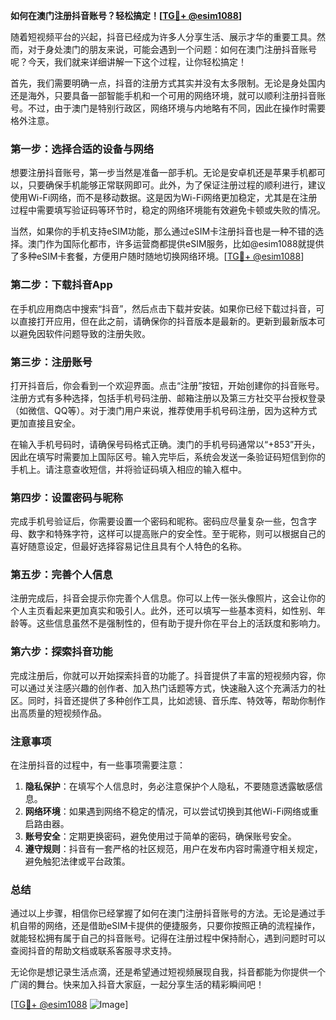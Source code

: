 **如何在澳门注册抖音账号？轻松搞定！[[TG💪+ @esim1088](https://t.me/s/esim1088)]**

随着短视频平台的兴起，抖音已经成为许多人分享生活、展示才华的重要工具。然而，对于身处澳门的朋友来说，可能会遇到一个问题：如何在澳门注册抖音账号呢？今天，我们就来详细讲解一下这个过程，让你轻松搞定！

首先，我们需要明确一点，抖音的注册方式其实并没有太多限制。无论是身处国内还是海外，只要具备一部智能手机和一个可用的网络环境，就可以顺利注册抖音账号。不过，由于澳门是特别行政区，网络环境与内地略有不同，因此在操作时需要格外注意。

### **第一步：选择合适的设备与网络**

想要注册抖音账号，第一步当然是准备一部手机。无论是安卓机还是苹果手机都可以，只要确保手机能够正常联网即可。此外，为了保证注册过程的顺利进行，建议使用Wi-Fi网络，而不是移动数据。这是因为Wi-Fi网络更加稳定，尤其是在注册过程中需要填写验证码等环节时，稳定的网络环境能有效避免卡顿或失败的情况。

当然，如果你的手机支持eSIM功能，那么通过eSIM卡注册抖音也是一种不错的选择。澳门作为国际化都市，许多运营商都提供eSIM服务，比如@esim1088就提供了多种eSIM卡套餐，方便用户随时随地切换网络环境。[[TG💪+ @esim1088](https://t.me/s/esim1088)]

### **第二步：下载抖音App**

在手机应用商店中搜索“抖音”，然后点击下载并安装。如果你已经下载过抖音，可以直接打开应用，但在此之前，请确保你的抖音版本是最新的。更新到最新版本可以避免因软件问题导致的注册失败。

### **第三步：注册账号**

打开抖音后，你会看到一个欢迎界面。点击“注册”按钮，开始创建你的抖音账号。注册方式有多种选择，包括手机号码注册、邮箱注册以及第三方社交平台授权登录（如微信、QQ等）。对于澳门用户来说，推荐使用手机号码注册，因为这种方式更加直接且安全。

在输入手机号码时，请确保号码格式正确。澳门的手机号码通常以“+853”开头，因此在填写时需要加上国际区号。输入完毕后，系统会发送一条验证码短信到你的手机上。请注意查收短信，并将验证码填入相应的输入框中。

### **第四步：设置密码与昵称**

完成手机号验证后，你需要设置一个密码和昵称。密码应尽量复杂一些，包含字母、数字和特殊字符，这样可以提高账户的安全性。至于昵称，则可以根据自己的喜好随意设定，但最好选择容易记住且具有个人特色的名称。

### **第五步：完善个人信息**

注册完成后，抖音会提示你完善个人信息。你可以上传一张头像照片，这会让你的个人主页看起来更加真实和吸引人。此外，还可以填写一些基本资料，如性别、年龄等。这些信息虽然不是强制性的，但有助于提升你在平台上的活跃度和影响力。

### **第六步：探索抖音功能**

完成注册后，你就可以开始探索抖音的功能了。抖音提供了丰富的短视频内容，你可以通过关注感兴趣的创作者、加入热门话题等方式，快速融入这个充满活力的社区。同时，抖音还提供了多种创作工具，比如滤镜、音乐库、特效等，帮助你制作出高质量的短视频作品。

### **注意事项**

在注册抖音的过程中，有一些事项需要注意：

1. **隐私保护**：在填写个人信息时，务必注意保护个人隐私，不要随意透露敏感信息。
2. **网络环境**：如果遇到网络不稳定的情况，可以尝试切换到其他Wi-Fi网络或重启路由器。
3. **账号安全**：定期更换密码，避免使用过于简单的密码，确保账号安全。
4. **遵守规则**：抖音有一套严格的社区规范，用户在发布内容时需遵守相关规定，避免触犯法律或平台政策。

### **总结**

通过以上步骤，相信你已经掌握了如何在澳门注册抖音账号的方法。无论是通过手机自带的网络，还是借助eSIM卡提供的便捷服务，只要你按照正确的流程操作，就能轻松拥有属于自己的抖音账号。记得在注册过程中保持耐心，遇到问题时可以查阅抖音的帮助文档或联系客服寻求支持。

无论你是想记录生活点滴，还是希望通过短视频展现自我，抖音都能为你提供一个广阔的舞台。快来加入抖音大家庭，一起分享生活的精彩瞬间吧！

[[TG💪+ @esim1088](https://t.me/s/esim1088) ![Image](https://i.postimg.cc/4NQfJmqS/Snipaste-2025-05-13-00-14-12.png)]